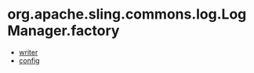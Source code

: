 # org.apache.sling.commons.log.LogManager.factory

 * [writer](./org/apache/sling/commons/log/LogManager/factory/writer.md)
 * [config](./org/apache/sling/commons/log/LogManager/factory/config.md)
